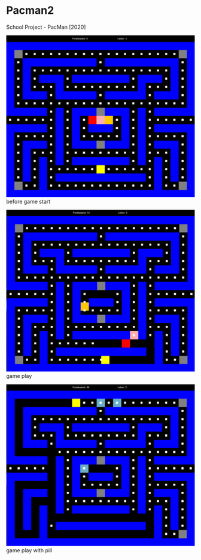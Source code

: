 # Pacman2
School Project - PacMan [2020]

![Image of Pacman Game 1](https://github.com/Sayum24/Pacman2/blob/master/pacman_game1.png?raw=true)
before game start


![Image of Pacman Game 2](https://github.com/Sayum24/Pacman2/blob/master/pacman_game2.png)
game play


![Image of Pacman Game 3](https://github.com/Sayum24/Pacman2/blob/master/pacman_game3.png)
game play with pill
